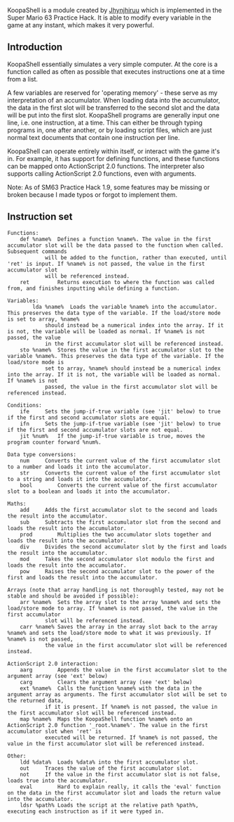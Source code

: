 KoopaShell is a module created by [Jhynjhiruu](https://github.com/Jhynjhiruu) which is implemented in the Super Mario 63 Practice Hack. It is able to modify every variable in the game at any instant, which makes it very powerful.

## Introduction

KoopaShell essentially simulates a very simple computer. At the core is a function called as often as possible that executes instructions one at a time from a list.

A few variables are reserved for 'operating memory' - these serve as my interpretation of an accumulator.
When loading data into the accumulator, the data in the first slot will be transferred to the second slot and the data will be put into the first slot.
KoopaShell programs are generally input one line, i.e. one instruction, at a time. This can either be through typing programs in, one after another, or by loading script files, which are just normal text documents that contain one instruction per line.

KoopaShell can operate entirely within itself, or interact with the game it's in. For example, it has support for defining functions, and these functions can
be mapped onto ActionScript 2.0 functions. The interpreter also supports calling ActionScript 2.0 functions, even with arguments.

Note: As of SM63 Practice Hack 1.9, some features may be missing or broken because I made typos or forgot to implement them.

## Instruction set


	Functions:
		def %name%	Defines a function %name%. The value in the first accumulator slot will be the data passed to the function when called. Subsequent commands
				will be added to the function, rather than executed, until 'ret' is input. If %name% is not passed, the value in the first accumulator slot
				will be referenced instead.
		ret 		Returns execution to where the function was called from, and finishes inputting while defining a function.
	
	Variables:
	        lda %name%	Loads the variable %name% into the accumulator. This preserves the data type of the variable. If the load/store mode is set to array, %name%
				should instead be a numerical index into the array. If it is not, the variable will be loaded as normal. If %name% is not passed, the value
				in the first accumulator slot will be referenced instead.
		sto %name%	Stores the value in the first accumulator slot to the variable %name%. This preserves the data type of the variable. If the load/store mode is
				set to array, %name% should instead be a numerical index into the array. If it is not, the variable will be loaded as normal. If %name% is not
				passed, the value in the first accumulator slot will be referenced instead.
	
	Conditions:
		ife		Sets the jump-if-true variable (see 'jit' below) to true if the first and second accumulator slots are equal.
		ifn		Sets the jump-if-true variable (see 'jit' below) to true if the first and second accumulator slots are not equal.
		jit %num%	If the jump-if-true variable is true, moves the program counter forward %num%.
    
	Data type conversions:
		num		Converts the current value of the first accumulator slot to a number and loads it into the accumulator.
		str		Converts the current value of the first accumulator slot to a string and loads it into the accumulator.
		bool		Converts the current value of the first accumulator slot to a boolean and loads it into the accumulator.
    
	Maths:
		add		Adds the first accumulator slot to the second and loads the result into the accumulator.
		sub		Subtracts the first accumulator slot from the second and loads the result into the accumulator.
		prod		Multiplies the two accumulator slots together and loads the result into the accumulator.
		div		Divides the second accumulator slot by the first and loads the result into the accumulator.
		mod		Takes the second accumulator slot modulo the first and loads the result into the accumulator.
		pow		Raises the second accumulator slot to the power of the first and loads the result into the accumulator.
    
	Arrays (note that array handling is not thoroughly tested, may not be stable and should be avoided if possible):
		arr %name%	Sets the array slot to the array %name% and sets the load/store mode to array. If %name% is not passed, the value in the first accumulator
				slot will be referenced instead.
		carr %name%	Saves the array in the array slot back to the array %name% and sets the load/store mode to what it was previously. If %name% is not passed,
				the value in the first accumulator slot will be referenced instead.
	
	ActionScript 2.0 interaction:
		aarg		Appends the value in the first accumulator slot to the argument array (see 'ext' below)
		carg		Clears the argument array (see 'ext' below)
		ext %name%	Calls the function %name% with the data in the argument array as arguments. The first accumulator slot will be set to the returned data,
				if it is present. If %name% is not passed, the value in the first accumulator slot will be referenced instead.
		map %name%	Maps the KoopaShell function %name% onto an ActionScript 2.0 function '_root.%name%'. The value in the first accumulator slot when 'ret' is
				executed will be returned. If %name% is not passed, the value in the first accumulator slot will be referenced instead.
	
	Other:
		ldd %data%	Loads %data% into the first accumulator slot.
		out		Traces the value of the first accumulator slot.
		not		If the value in the first accumulator slot is not false, loads true into the accumulator.
		eval		Hard to explain really, it calls the 'eval' function on the data in the first accumulator slot and loads the return value into the accumulator.
		ldsr %path%	Loads the script at the relative path %path%, executing each instruction as if it were typed in.